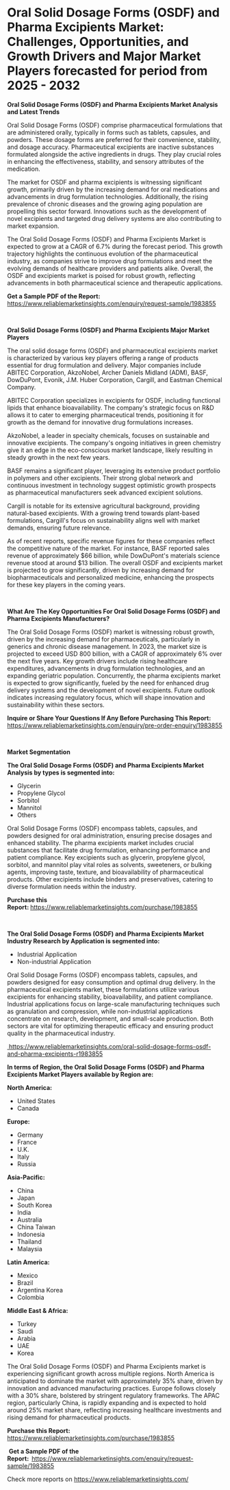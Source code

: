 <p><h1>Oral Solid Dosage Forms (OSDF) and Pharma Excipients Market: Challenges, Opportunities, and Growth Drivers and Major Market Players forecasted for period from 2025 - 2032</h1></p><p><strong>Oral Solid Dosage Forms (OSDF) and Pharma Excipients Market Analysis and Latest Trends</strong></p>
<p><p>Oral Solid Dosage Forms (OSDF) comprise pharmaceutical formulations that are administered orally, typically in forms such as tablets, capsules, and powders. These dosage forms are preferred for their convenience, stability, and dosage accuracy. Pharmaceutical excipients are inactive substances formulated alongside the active ingredients in drugs. They play crucial roles in enhancing the effectiveness, stability, and sensory attributes of the medication.</p><p>The market for OSDF and pharma excipients is witnessing significant growth, primarily driven by the increasing demand for oral medications and advancements in drug formulation technologies. Additionally, the rising prevalence of chronic diseases and the growing aging population are propelling this sector forward. Innovations such as the development of novel excipients and targeted drug delivery systems are also contributing to market expansion.</p><p>The Oral Solid Dosage Forms (OSDF) and Pharma Excipients Market is expected to grow at a CAGR of 6.7% during the forecast period. This growth trajectory highlights the continuous evolution of the pharmaceutical industry, as companies strive to improve drug formulations and meet the evolving demands of healthcare providers and patients alike. Overall, the OSDF and excipients market is poised for robust growth, reflecting advancements in both pharmaceutical science and therapeutic applications.</p></p>
<p><strong>Get a Sample PDF of the Report:&nbsp;</strong> <a href="https://www.reliablemarketinsights.com/enquiry/request-sample/1983855?utm_campaign=2206&utm_medium=2&utm_source=Github&utm_content=ia&utm_term=04022025&utm_id=oral-solid-dosage-forms-osdf-and-pharma-excipients">https://www.reliablemarketinsights.com/enquiry/request-sample/1983855</a></p>
<p>&nbsp;</p>
<p><strong>Oral Solid Dosage Forms (OSDF) and Pharma Excipients Major Market Players</strong></p>
<p><p>The oral solid dosage forms (OSDF) and pharmaceutical excipients market is characterized by various key players offering a range of products essential for drug formulation and delivery. Major companies include ABITEC Corporation, AkzoNobel, Archer Daniels Midland (ADM), BASF, DowDuPont, Evonik, J.M. Huber Corporation, Cargill, and Eastman Chemical Company.</p><p>ABITEC Corporation specializes in excipients for OSDF, including functional lipids that enhance bioavailability. The company's strategic focus on R&D allows it to cater to emerging pharmaceutical trends, positioning it for growth as the demand for innovative drug formulations increases.</p><p>AkzoNobel, a leader in specialty chemicals, focuses on sustainable and innovative excipients. The company's ongoing initiatives in green chemistry give it an edge in the eco-conscious market landscape, likely resulting in steady growth in the next few years.</p><p>BASF remains a significant player, leveraging its extensive product portfolio in polymers and other excipients. Their strong global network and continuous investment in technology suggest optimistic growth prospects as pharmaceutical manufacturers seek advanced excipient solutions.</p><p>Cargill is notable for its extensive agricultural background, providing natural-based excipients. With a growing trend towards plant-based formulations, Cargill's focus on sustainability aligns well with market demands, ensuring future relevance.</p><p>As of recent reports, specific revenue figures for these companies reflect the competitive nature of the market. For instance, BASF reported sales revenue of approximately $66 billion, while DowDuPont's materials science revenue stood at around $13 billion. The overall OSDF and excipients market is projected to grow significantly, driven by increasing demand for biopharmaceuticals and personalized medicine, enhancing the prospects for these key players in the coming years.</p></p>
<p>&nbsp;</p>
<p><strong>What Are The Key Opportunities For Oral Solid Dosage Forms (OSDF) and Pharma Excipients Manufacturers?</strong></p>
<p><p>The Oral Solid Dosage Forms (OSDF) market is witnessing robust growth, driven by the increasing demand for pharmaceuticals, particularly in generics and chronic disease management. In 2023, the market size is projected to exceed USD 800 billion, with a CAGR of approximately 6% over the next five years. Key growth drivers include rising healthcare expenditures, advancements in drug formulation technologies, and an expanding geriatric population. Concurrently, the pharma excipients market is expected to grow significantly, fueled by the need for enhanced drug delivery systems and the development of novel excipients. Future outlook indicates increasing regulatory focus, which will shape innovation and sustainability within these sectors.</p></p>
<p><strong>Inquire or Share Your Questions If Any Before Purchasing This Report:</strong> <a href="https://www.reliablemarketinsights.com/enquiry/pre-order-enquiry/1983855?utm_campaign=2206&utm_medium=2&utm_source=Github&utm_content=ia&utm_term=04022025&utm_id=oral-solid-dosage-forms-osdf-and-pharma-excipients">https://www.reliablemarketinsights.com/enquiry/pre-order-enquiry/1983855</a></p>
<p>&nbsp;</p>
<p><strong>Market Segmentation</strong></p>
<p><strong>The Oral Solid Dosage Forms (OSDF) and Pharma Excipients Market Analysis by types is segmented into:</strong></p>
<p><ul><li>Glycerin</li><li>Propylene Glycol</li><li>Sorbitol</li><li>Mannitol</li><li>Others</li></ul></p>
<p><p>Oral Solid Dosage Forms (OSDF) encompass tablets, capsules, and powders designed for oral administration, ensuring precise dosages and enhanced stability. The pharma excipients market includes crucial substances that facilitate drug formulation, enhancing performance and patient compliance. Key excipients such as glycerin, propylene glycol, sorbitol, and mannitol play vital roles as solvents, sweeteners, or bulking agents, improving taste, texture, and bioavailability of pharmaceutical products. Other excipients include binders and preservatives, catering to diverse formulation needs within the industry.</p></p>
<p><strong>Purchase this Report:&nbsp;</strong><a href="https://www.reliablemarketinsights.com/purchase/1983855?utm_campaign=2206&utm_medium=2&utm_source=Github&utm_content=ia&utm_term=04022025&utm_id=oral-solid-dosage-forms-osdf-and-pharma-excipients">https://www.reliablemarketinsights.com/purchase/1983855</a></p>
<p>&nbsp;</p>
<p><strong>The Oral Solid Dosage Forms (OSDF) and Pharma Excipients Market Industry Research by Application is segmented into:</strong></p>
<p><ul><li>Industrial Application</li><li>Non-industrial Application</li></ul></p>
<p><p>Oral Solid Dosage Forms (OSDF) encompass tablets, capsules, and powders designed for easy consumption and optimal drug delivery. In the pharmaceutical excipients market, these formulations utilize various excipients for enhancing stability, bioavailability, and patient compliance. Industrial applications focus on large-scale manufacturing techniques such as granulation and compression, while non-industrial applications concentrate on research, development, and small-scale production. Both sectors are vital for optimizing therapeutic efficacy and ensuring product quality in the pharmaceutical industry.</p></p>
<p><a href="https://www.reliablemarketinsights.com/oral-solid-dosage-forms-osdf-and-pharma-excipients-r1983855?utm_campaign=2206&utm_medium=2&utm_source=Github&utm_content=ia&utm_term=04022025&utm_id=oral-solid-dosage-forms-osdf-and-pharma-excipients">&nbsp;https://www.reliablemarketinsights.com/oral-solid-dosage-forms-osdf-and-pharma-excipients-r1983855</a></p>
<p><strong>In terms of Region, the Oral Solid Dosage Forms (OSDF) and Pharma Excipients Market Players available by Region are:</strong></p>
<p>
    <p> <strong> North America: </strong>
        <ul>
            <li>United States</li>
            <li>Canada</li>
        </ul>
        </p> 
    <p> <strong> Europe: </strong>
        <ul>
            <li>Germany</li>
            <li>France</li>
            <li>U.K.</li>
            <li>Italy</li>
            <li>Russia</li>
        </ul>
        </p> 
    <p> <strong> Asia-Pacific: </strong>
        <ul>
            <li>China</li>
            <li>Japan</li>
            <li>South Korea</li>
            <li>India</li>
            <li>Australia</li>
            <li>China Taiwan</li>
            <li>Indonesia</li>
            <li>Thailand</li>
            <li>Malaysia</li>
        </ul>
        </p> 
    <p> <strong> Latin America: </strong>
        <ul>
            <li>Mexico</li>
            <li>Brazil</li>
            <li>Argentina Korea</li>
            <li>Colombia</li>
        </ul>
        </p> 
    <p> <strong> Middle East & Africa: </strong>
        <ul>
            <li>Turkey</li>
            <li>Saudi</li>
            <li>Arabia</li>
            <li>UAE</li>
            <li>Korea</li>
        </ul>
    </p>
    </p>
<p><p>The Oral Solid Dosage Forms (OSDF) and Pharma Excipients market is experiencing significant growth across multiple regions. North America is anticipated to dominate the market with approximately 35% share, driven by innovation and advanced manufacturing practices. Europe follows closely with a 30% share, bolstered by stringent regulatory frameworks. The APAC region, particularly China, is rapidly expanding and is expected to hold around 25% market share, reflecting increasing healthcare investments and rising demand for pharmaceutical products.</p></p>
<p><strong>Purchase this Report: </strong><a href="https://www.reliablemarketinsights.com/purchase/1983855?utm_campaign=2206&utm_medium=2&utm_source=Github&utm_content=ia&utm_term=04022025&utm_id=oral-solid-dosage-forms-osdf-and-pharma-excipients">https://www.reliablemarketinsights.com/purchase/1983855</a></p>
<p>&nbsp;<strong>Get a Sample PDF of the Report:&nbsp;&nbsp;</strong><a href="https://www.reliablemarketinsights.com/enquiry/request-sample/1983855?utm_campaign=2206&utm_medium=2&utm_source=Github&utm_content=ia&utm_term=04022025&utm_id=oral-solid-dosage-forms-osdf-and-pharma-excipients">https://www.reliablemarketinsights.com/enquiry/request-sample/1983855</a></p>
<p><strong></strong></p>
<p>Check more reports on <a href="https://www.reliablemarketinsights.com/?utm_campaign=2206&utm_medium=2&utm_source=Github&utm_content=ia&utm_term=04022025&utm_id=oral-solid-dosage-forms-osdf-and-pharma-excipients">https://www.reliablemarketinsights.com/</a></p>